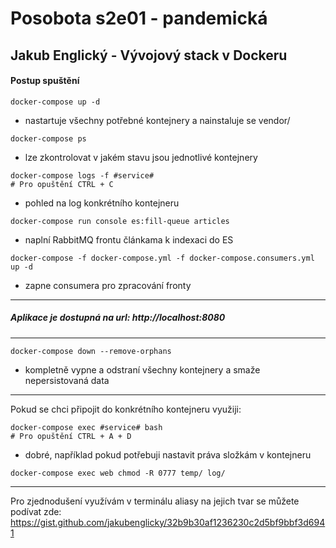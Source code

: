 Posobota s2e01 - pandemická
===========================

Jakub Englický - Vývojový stack v Dockeru
---------------------------- 

#### Postup spuštění

```
docker-compose up -d
```

 - nastartuje všechny potřebné kontejnery a nainstaluje se vendor/

``` 
docker-compose ps
```
 - lze zkontrolovat v jakém stavu jsou jednotlivé kontejnery
 
```
docker-compose logs -f #service#
# Pro opuštění CTRL + C
```

 - pohled na log konkrétního kontejneru
 
``` 
docker-compose run console es:fill-queue articles
```
 
 - naplní RabbitMQ frontu článkama k indexaci do ES
 
```
docker-compose -f docker-compose.yml -f docker-compose.consumers.yml up -d
```
 - zapne consumera pro zpracování fronty

---
 
##### Aplikace je dostupná na url: http://localhost:8080 

---
```
docker-compose down --remove-orphans
```

 - kompletně vypne a odstraní všechny kontejnery a smaže nepersistovaná data
 
---

Pokud se chci připojit do konkrétního kontejneru využiji:

```
docker-compose exec #service# bash
# Pro opuštění CTRL + A + D
```

- dobré, například pokud potřebuji nastavit práva složkám v kontejneru
```
docker-compose exec web chmod -R 0777 temp/ log/
```

--- 
Pro zjednodušení využívám v terminálu aliasy na jejich tvar se můžete podívat zde: https://gist.github.com/jakubenglicky/32b9b30af1236230c2d5bf9bbf3d6941
